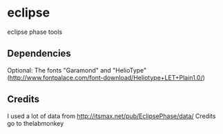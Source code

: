 # eclipse
eclipse phase tools

## Dependencies

Optional: The fonts "Garamond" and "HelioType" (http://www.fontpalace.com/font-download/Heliotype+LET+Plain1.0/)

## Credits
I used a lot of data from
http://itsmax.net/pub/EclipsePhase/data/
Credits go to thelabmonkey

